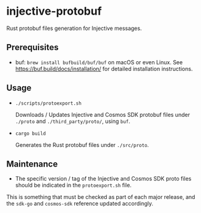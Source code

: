 # injective-protobuf

Rust protobuf files generation for Injective messages.

## Prerequisites

- buf: `brew install bufbuild/buf/buf` on macOS or even Linux. See https://buf.build/docs/installation/ for detailed installation
    instructions.

## Usage

- `./scripts/protoexport.sh`

  Downloads / Updates Injective and Cosmos SDK protobuf files under `./proto` and `./third_party/proto/`, using `buf`.

- `cargo build`

  Generates the Rust protobuf files under `./src/proto`.

## Maintenance

- The specific version / tag of the Injective and Cosmos SDK proto files should be indicated in the `protoexport.sh` file.

This is something that must be checked as part of each major release, and the `sdk-go` and `cosmos-sdk` reference updated accordingly.
